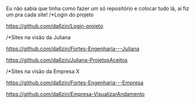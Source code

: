 Eu não sabia que tinha como fazer um só repositório e colocar tudo lá, ai fiz um pra cada site!
/*Login do projeto

https://github.com/da6zin/Login-projeto

/*Sites na visão da Juliana

https://github.com/da6zin/Fortes-Engenharia---Juliana

https://github.com/da6zin/Juliana-ProjetosAceitos

/*Sites na visão da Empresa X

https://github.com/da6zin/Fortes-Engenharia---Empresa

https://github.com/da6zin/Empresa-VisualizarAndamento
